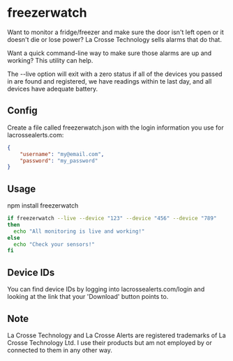 freezerwatch
============

Want to monitor a fridge/freezer and make sure the door isn't left open or it doesn't die or lose power?  La Crosse Technology sells alarms that do that.

Want a quick command-line way to make sure those alarms are up and working?  This utility can help.

The --live option will exit with a zero status if all of the devices you passed in are found and registered, we have readings within te last day, and all devices have adequate battery.

Config
------

Create a file called freezerwatch.json with the login information you use for lacrossealerts.com:
```json
{
    "username": "my@email.com",
    "password": "my_password"
}
```

Usage
-----
npm install freezerwatch

```sh
if freezerwatch --live --device "123" --device "456" --device "789"
then
  echo "All monitoring is live and working!"
else
  echo "Check your sensors!"
fi
```

Device IDs
----------

You can find device IDs by logging into lacrossealerts.com/login and looking at the link that your 'Download' button points to.

Note
----
La Crosse Technology and La Crosse Alerts are registered trademarks of La Crosse Technology Ltd.  I use their products but am not employed by or connected to them in any other way.

